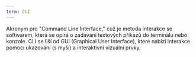 ```yaml
---
term: CLI
---
```


Akronym pro "Command Line Interface," což je metoda interakce se softwarem, která se opírá o zadávání textových příkazů do terminálu nebo konzole. CLI se liší od GUI (Graphical User Interface), které nabízí interakce pomocí ukazování (s myší) a interaktivní vizuální prvky.